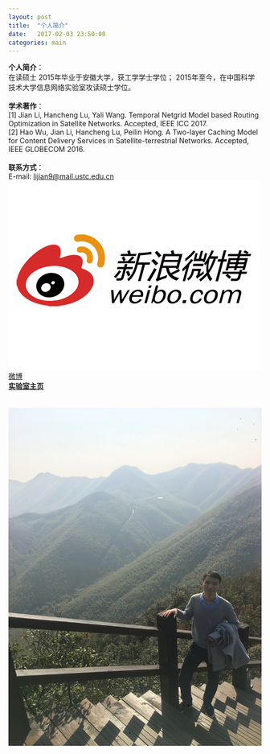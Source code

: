 ```yaml
---
layout: post
title:  "个人简介"
date:   2017-02-03 23:50:00
categories: main
---
```



**个人简介**：<br>
在读硕士
2015年毕业于安徽大学，获工学学士学位；
2015年至今，在中国科学技术大学信息网络实验室攻读硕士学位。<br>
<br>
**学术著作**：<br>
[1] Jian Li, Hancheng Lu, Yali Wang. Temporal Netgrid Model based Routing Optimization in Satellite Networks. Accepted, IEEE ICC 2017.<br>
[2] Hao Wu, Jian Li, Hancheng Lu, Peilin Hong. A Two-layer Caching Model for Content Delivery Services in Satellite-terrestrial Networks. Accepted, IEEE GLOBECOM 2016.<br>
<br>
**联系方式**：<br>
E-mail: lijian9@mail.ustc.edu.cn <br>
![微博](https://github.com/infonetlijian/blog/raw/master/photos/weibo.jpg)
[微博](http://weibo.com/laizibazhongdejianshu "来自八中的健叔")
<br>
[**实验室主页**](http://if.ustc.edu.cn)<br>
<br>
<br>
![个人简介](https://github.com/infonetlijian/blog/raw/master/photos/picture.jpg)





